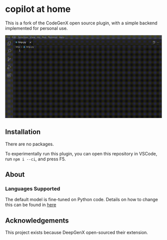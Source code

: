 # copilot at home
This is a fork of the CodeGenX open source plugin, with a simple backend implemented for personal use.

![](demo.gif)

## Installation
There are no packages.

To experimentally run this plugin, you can open this repository in VSCode, run `npm i --ci`, and press F5.

## About

### Languages Supported
The default model is fine-tuned on Python code. Details on how to change this can be found in [here](/backend)

## Acknowledgements

This project exists because DeepGenX open-sourced their extension.
